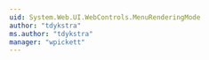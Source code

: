 ```yaml
---
uid: System.Web.UI.WebControls.MenuRenderingMode
author: "tdykstra"
ms.author: "tdykstra"
manager: "wpickett"
---
```

